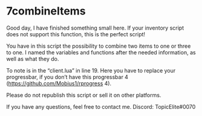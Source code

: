 # 7combineItems


Good day, I have finished something small here.
If your inventory script does not support this function, this is the perfect script!

You have in this script the possibility to combine two items to one or three to one. I named the variables and functions after the needed information, as well as what they do.

To note is in the “client.lua” in line 19. Here you have to replace your progressbar, if you don’t have this progressbar 4 (https://github.com/Mobius1/rprogress 4).

Please do not republish this script or sell it on other platforms.

If you have any questions, feel free to contact me.
Discord: TopicElite#0070
